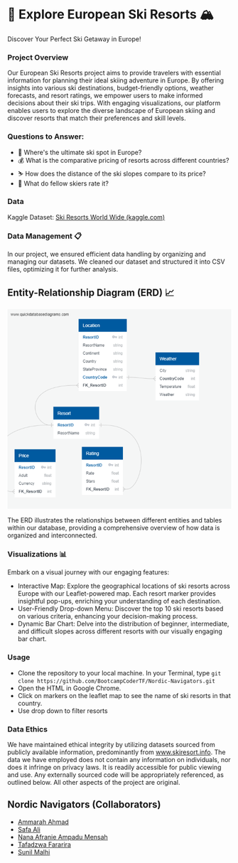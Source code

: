 # 🎿 Explore European Ski Resorts 🏔️

Discover Your Perfect Ski Getaway in Europe!

### Project Overview
Our European Ski Resorts project aims to provide travelers with essential information for planning their ideal skiing adventure in Europe. By offering insights into various ski destinations, budget-friendly options, weather forecasts, and resort ratings, we empower users to make informed decisions about their ski trips. With engaging visualizations, our platform enables users to explore the diverse landscape of European skiing and discover resorts that match their preferences and skill levels. 

### Questions to Answer:
- 🌟 Where's the ultimate ski spot in Europe?
- 💰 What is the comparative pricing of resorts across different countries?
- ⛷️ How does the distance of the ski slopes compare to its price?
- 🏅 What do fellow skiers rate it?

### Data
Kaggle Dataset: [Ski Resorts World Wide (kaggle.com)](https://www.kaggle.com/datasets/migueldefrutos/ski-resorts-world-wide?resource=download)    

### Data Management 📋
In our project, we ensured efficient data handling by organizing and managing our datasets. We cleaned our dataset and structured it into CSV files, optimizing it for further analysis.

## Entity-Relationship Diagram (ERD) 📈

![ERD Image](https://github.com/BootcampCoderTF/Nordic-Navigators/blob/main/Resources/QuickDBD.png?raw=true)

The ERD illustrates the relationships between different entities and tables within our database, providing a comprehensive overview of how data is organized and interconnected.

### Visualizations 📊
Embark on a visual journey with our engaging features:

- Interactive Map: Explore the geographical locations of ski resorts across Europe with our Leaflet-powered map. Each resort marker provides insightful pop-ups, enriching your understanding of each destination.
- User-Friendly Drop-down Menu: Discover the top 10 ski resorts based on various criteria, enhancing your decision-making process.
- Dynamic Bar Chart: Delve into the distribution of beginner, intermediate, and difficult slopes across different resorts with our visually engaging bar chart.

### Usage
- Clone the repository to your local machine. In your Terminal, type ```git clone https://github.com/BootcampCoderTF/Nordic-Navigators.git```
- Open the HTML in Google Chrome.
- Click on markers on the leaflet map to see the name of ski resorts in that country.
- Use drop down to filter resorts 

### Data Ethics
We have maintained ethical integrity by utilizing datasets sourced from publicly available information, predominantly from www.skiresort.info. The data we have employed does not contain any information on individuals, nor does it infringe on privacy laws. It is readily accessible for public viewing and use. Any externally sourced code will be appropriately referenced, as outlined below. All other aspects of the project are original.

## Nordic Navigators (Collaborators)

- [Ammarah Ahmad](https://github.com/Amarah010)
- [Safa Ali](https://github.com/Safa297)
- [Nana Afranie Ampadu Mensah](https://github.com/Mendev95)
- [Tafadzwa Fararira](https://github.com/BootcampCoderTF)
- [Sunil Malhi](https://github.com/SunilMalhi)
  

